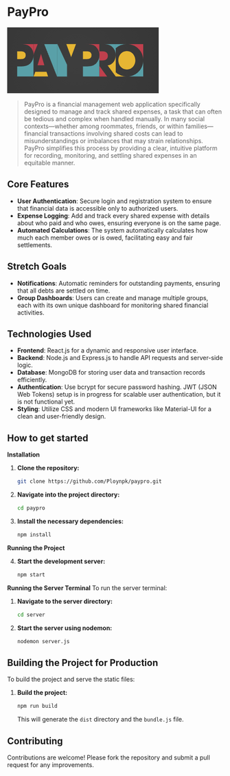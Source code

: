 # PayPro
![PayPro](https://github.com/Ploynpk/paypro/blob/1e561e91a105d31c3c1d6689198c18aae4f397f6/src/client/img/logo3.png?raw=true)

> PayPro is a financial management web application specifically designed to manage and track shared expenses, a task that can often be tedious and complex when handled manually. In many social contexts—whether among roommates, friends, or within families—financial transactions involving shared costs can lead to misunderstandings or imbalances that may strain relationships. PayPro simplifies this process by providing a clear, intuitive platform for recording, monitoring, and settling shared expenses in an equitable manner.


## Core Features

- **User Authentication**: Secure login and registration system to ensure that financial data is accessible only to authorized users.
- **Expense Logging**: Add and track every shared expense with details about who paid and who owes, ensuring everyone is on the same page.
- **Automated Calculations**: The system automatically calculates how much each member owes or is owed, facilitating easy and fair settlements.


## Stretch Goals
- **Notifications**: Automatic reminders for outstanding payments, ensuring that all debts are settled on time.
- **Group Dashboards**: Users can create and manage multiple groups, each with its own unique dashboard for monitoring shared financial activities.


## Technologies Used

- **Frontend**: React.js for a dynamic and responsive user interface.
- **Backend**: Node.js and Express.js to handle API requests and server-side logic.
- **Database**: MongoDB for storing user data and transaction records efficiently.
- **Authentication**: Use bcrypt for secure password hashing. JWT (JSON Web Tokens) setup is in progress for scalable user authentication, but it is not functional yet.
- **Styling**: Utilize CSS and modern UI frameworks like Material-UI for a clean and user-friendly design.

## How to get started

 **Installation**

1. **Clone the repository:**

    ```sh
    git clone https://github.com/Ploynpk/paypro.git
    ```

2. **Navigate into the project directory:**

    ```sh
    cd paypro
    ```

3. **Install the necessary dependencies:**

    ```sh
    npm install
    ```

**Running the Project**

4. **Start the development server:**

    ```sh
    npm start
    ```
   
**Running the Server Terminal**
 To run the server terminal:

1. **Navigate to the server directory:**

    ```sh
    cd server
    ```

2. **Start the server using nodemon:**

    ```sh
    nodemon server.js
    ```

     
 ## Building the Project for Production

To build the project and serve the static files:

1. **Build the project:**

    ```sh
    npm run build
    ```

    This will generate the `dist` directory and the `bundle.js` file.

## Contributing

Contributions are welcome! Please fork the repository and submit a pull request for any improvements.
